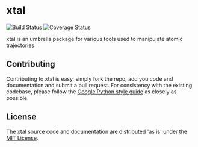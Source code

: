 # xtal

[![Build Status](https://travis-ci.org/USCCACS/xtal.svg?branch=master)](https://travis-ci.org/USCCACS/xtal) [![Coverage Status](https://coveralls.io/repos/github/USCCACS/xtal/badge.svg?branch=master)](https://coveralls.io/github/USCCACS/xtal?branch=master)

xtal is an umbrella package for various tools used to manipulate atomic trajectories


## Contributing

Contributing to xtal is easy, simply fork the repo, add you code and documentation and submit a pull request. For consistency with the existing codebase, please follow the [Google Python style guide](https://google.github.io/styleguide/pyguide.html) as closely as possible.


## License

The xtal source code and documentation are distributed 'as is' under the [MIT License](LICENSE).
